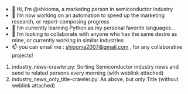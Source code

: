 - 👋 Hi, I’m @shiooma, a marketing person in semiconductor industry
- 👀 I’m now working on an automation to speed up the marketing research, or report-composing progress
- 🌱 I’m currently learning Python as my personal favorite languages...
- 💞️ I’m looking to collaborate with anyone who has the same desire as mine, or currently working in similar industries
- 📫 you can email me : shiooma2007@gmail.com , for any collaborative projects!

1) industry_news-crawler.py: Sorting Semiconductor industry news and send to related persons every morning
 (with weblink attached)
2) industry_news_only_title-crawler.py: As above, but only Title (without weblink attached)

<!---
shiooma/shiooma is a ✨ special ✨ repository because its `README.md` (this file) appears on your GitHub profile.
You can click the Preview link to take a look at your changes.
--->
